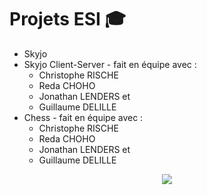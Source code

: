 # Projets ESI :mortar_board:

- Skyjo
- Skyjo Client-Server - fait en équipe avec :  
    - Christophe RISCHE
    - Reda CHOHO
    - Jonathan LENDERS et
    - Guillaume DELILLE
- Chess - fait en équipe avec : 
    - Christophe RISCHE
    - Reda CHOHO
    - Jonathan LENDERS et
    - Guillaume DELILLE


<p align="center">
  <img src="https://github.com/NadiaArhbal/ESI/assets/99414756/c50b2f40-72a5-4787-9f6c-80f2d0c02e10">

